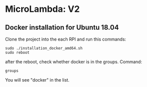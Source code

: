 # MicroLambda: V2

## Docker installation for Ubuntu 18.04
Clone the project into the each RPI and run this commands:

    sudo ./installation_docker_amd64.sh
    sudo reboot

after the reboot, check whether docker is in the groups. Command:

    groups

You will see "docker" in the list.
